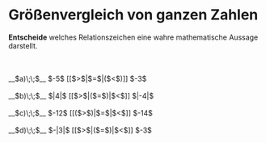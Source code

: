 <!--
version:  0.0.1

language: de

@style
input {
    text-align: center;
}

.flex-container {
    display: flex;
    flex-wrap: wrap;
    align-items: stretch;
    gap: 20px;
}

.flex-child {
    flex: 1;
    min-width: 350px;
    margin-right: 20px;
}

@media (max-width: 400px) {
    .flex-child {
        flex: 100%;
        margin-right: 0;
    }
}
@end

formula: \carry   \textcolor{red}{\scriptsize #1}
formula: \digit   \rlap{\carry{#1}}\phantom{#2}#2
formula: \permil  \text{‰}

import: https://raw.githubusercontent.com/LiaTemplates/Tikz-Jax/main/README.md

script: https://cdn.jsdelivr.net/gh/LiaTemplates/Tikz-Jax@main/dist/index.js


tags: Negative Zahlen, Zahlenverständnis, leicht, sehr niedrig, Angeben

comment: Welche Zahl ist größer? Gib es an.

author: Martin Lommatzsch

-->




# Größenvergleich von ganzen Zahlen

**Entscheide** welches Relationszeichen eine wahre mathematische Aussage darstellt.

<br>
<section class="flex-container">
<div class="flex-child">

<br>
__$a)\;\;$__ $-5$ [[$>$|$=$|($<$)]] $-3$ 
<br>
</div>
<div class="flex-child">
<br>
__$b)\;\;$__ $|4|$ [[$>$|($=$)|$<$]] $|-4|$ 
<br>
</div>
<div class="flex-child">
<br>
__$c)\;\;$__ $-12$ [[($>$)|$=$|$<$]] $-14$ 
<br>
</div>
<div class="flex-child">
<br>
__$d)\;\;$__ $-|3|$ [[$>$|($=$)|$<$]] $-3$ 

</div>
</section>
<br>
<br>
<br>
<br>

